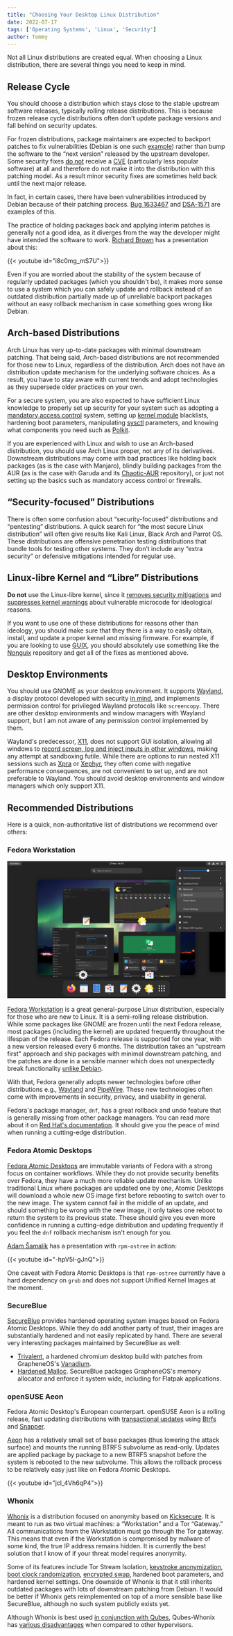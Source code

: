 ```yaml
---
title: "Choosing Your Desktop Linux Distribution"
date: 2022-07-17
tags: ['Operating Systems', 'Linux', 'Security']
author: Tommy
---
```


Not all Linux distributions are created equal. When choosing a Linux distribution, there are several things you need to keep in mind.

## Release Cycle

You should choose a distribution which stays close to the stable upstream software releases, typically rolling release distributions. This is because frozen release cycle distributions often don’t update package versions and fall behind on security updates.

For frozen distributions, package maintainers are expected to backport patches to fix vulnerabilities (Debian is one such [example](https://www.debian.org/security/faq#handling)) rather than bump the software to the “next version” released by the upstream developer. Some security fixes [do not](https://arxiv.org/abs/2105.14565) receive a [CVE](https://en.wikipedia.org/wiki/Common_Vulnerabilities_and_Exposures) (particularly less popular software) at all and therefore do not make it into the distribution with this patching model. As a result minor security fixes are sometimes held back until the next major release.

In fact, in certain cases, there have been vulnerabilities introduced by Debian because of their patching process. [Bug 1633467](https://bugzilla.mozilla.org/show_bug.cgi?id=1633467) and [DSA-1571](https://www.debian.org/security/2008/dsa-1571) are examples of this.

The practice of holding packages back and applying interim patches is generally not a good idea, as it diverges from the way the developer might have intended the software to work. [Richard Brown](https://rootco.de/aboutme/) has a presentation about this:

{{< youtube id="i8c0mg_mS7U">}}

Even if you are worried about the stability of the system because of regularly updated packages (which you shouldn't be), it makes more sense to use a system which you can safely update and rollback instead of an outdated distribution partially made up of unreliable backport packages without an easy rollback mechanism in case something goes wrong like Debian.

## Arch-based Distributions

Arch Linux has very up-to-date packages with minimal downstream patching. That being said, Arch-based distributions are not recommended for those new to Linux, regardless of the distribution. Arch does not have an distribution update mechanism for the underlying software choices. As a result, you have to stay aware with current trends and adopt technologies as they supersede older practices on your own.

For a secure system, you are also expected to have sufficient Linux knowledge to properly set up security for your system such as adopting a [mandatory access control](https://en.wikipedia.org/wiki/Mandatory_access_control) system, setting up [kernel module](https://en.wikipedia.org/wiki/Loadable_kernel_module#Security) blacklists, hardening boot parameters, manipulating [sysctl](https://en.wikipedia.org/wiki/Sysctl) parameters, and knowing what components you need such as [Polkit](https://en.wikipedia.org/wiki/Polkit).

If you are experienced with Linux and wish to use an Arch-based distribution, you should use Arch Linux proper, not any of its derivatives. Downstream distributions may come with bad practices like holding back packages (as is the case with Manjaro), blindly building packages from the AUR (as is the case with Garuda and its [Chaotic-AUR](https://aur.chaotic.cx/) repository), or just not setting up the basics such as mandatory access control or firewalls.

## “Security-focused” Distributions

There is often some confusion about “security-focused” distributions and “pentesting” distributions. A quick search for “the most secure Linux distribution” will often give results like Kali Linux, Black Arch and Parrot OS. These distributions are offensive penetration testing distributions that bundle tools for testing other systems. They don’t include any “extra security” or defensive mitigations intended for regular use.

## Linux-libre Kernel and “Libre” Distributions

**Do not** use the Linux-libre kernel, since it [removes security mitigations](https://www.phoronix.com/scan.php?page=news_item&px=GNU-Linux-Libre-5.7-Released) and [suppresses kernel warnings](https://news.ycombinator.com/item?id=29674846) about vulnerable microcode for ideological reasons.

If you want to use one of these distributions for reasons other than ideology, you should make sure that they there is a way to easily obtain, install, and update a proper kernel and missing firmware. For example, if you are looking to use [GUIX](https://guix.gnu.org/en/download/), you should absolutely use something like the [Nonguix](https://gitlab.com/nonguix/nonguix) repository and get all of the fixes as mentioned above.

## Desktop Environments

You should use GNOME as your desktop environment. It supports [Wayland](https://en.wikipedia.org/wiki/Wayland_(display_server_protocol)), a display protocol developed with security [in mind](https://lwn.net/Articles/589147), and implements permission control for privileged Wayland protocols like `screencopy`. There are other desktop environments and window managers with Wayland support, but I am not aware of any permission control implemented by them.

Wayland's predecessor, [X11](https://en.wikipedia.org/wiki/X_Window_System), does not support GUI isolation, allowing all windows to [record screen, log and inject inputs in other windows](https://blog.invisiblethings.org/2011/04/23/linux-security-circus-on-gui-isolation.html), making any attempt at sandboxing futile. While there are options to run nested X11 sessions such as [Xpra](https://en.wikipedia.org/wiki/Xpra) or [Xephyr](https://en.wikipedia.org/wiki/Xephyr), they often come with negative performance consequences, are not convenient to set up, and are not preferable to Wayland. You should avoid desktop environments and window managers which only support X11.

## Recommended Distributions

Here is a quick, non-authoritative list of distributions we recommend over others:

### Fedora Workstation

![Fedora](fedora-screenshot.png)

[Fedora Workstation](https://getfedora.org/en/workstation/) is a great general-purpose Linux distribution, especially for those who are new to Linux. It is a semi-rolling release distribution. While some packages like GNOME are frozen until the next Fedora release, most packages (including the kernel) are updated frequently throughout the lifespan of the release. Each Fedora release is supported for one year, with a new version released every 6 months. The distribution takes an "upstream first" approach and ship packages with minimal downstream patching, and the patches are done in a sensible manner which does not unexpectedly break functionality [unlike Debian](https://github.com/keepassxreboot/keepassxc/issues/10725).

With that, Fedora generally adopts newer technologies before other distributions e.g., [Wayland](https://wayland.freedesktop.org/) and [PipeWire](https://pipewire.org/). These new technologies often come with improvements in security, privacy, and usability in general.

Fedora's package manager, `dnf`, has a great rollback and undo feature that is generally missing from other package managers. You can read more about it on [Red Hat's documentation](https://access.redhat.com/documentation/en-us/red_hat_enterprise_linux/9/html/managing_software_with_the_dnf_tool/assembly_handling-package-management-history_managing-software-with-the-dnf-tool). It should give you the peace of mind when running a cutting-edge distribution.

### Fedora Atomic Desktops

[Fedora Atomic Desktops](https://fedoraproject.org/atomic-desktops/) are immutable variants of Fedora with a strong focus on container workflows. While they do not provide security benefits over Fedora, they have a much more reliable update mechanism. Unlike traditional Linux where packages are updated one by one, Atomic Desktops will download a whole new OS image first before rebooting to switch over to the new image. The system cannot fail in the middle of an update, and should something be wrong with the new image, it only takes one reboot to return the system to its previous state. These should give you even more confidence in running a cutting-edge distribution and updating frequently if you feel the `dnf` rollback mechanism isn't enough for you.

[Adam Šamalík](https://twitter.com/adsamalik) has a presentation with `rpm-ostree` in action:

{{< youtube id="-hpV5l-gJnQ">}}

One caveat with Fedora Atomic Desktops is that `rpm-ostree` currently have a hard dependency on `grub` and does not support Unified Kernel Images at the moment.

### SecureBlue

[SecureBlue](https://github.com/secureblue/secureblue) provides hardened operating system images based on Fedora Atomic Desktops. While they do add another party of trust, their images are substantially hardened and not easily replicated by hand. There are several very interesting packages maintained by SecureBlue as well:
- [Trivalent](https://github.com/secureblue/Trivalent), a hardened chromium desktop build with patches from GrapheneOS's [Vanadium](https://github.com/GrapheneOS/Vanadium).
- [Hardened Malloc](https://github.com/secureblue/fedora-extras/tree/live/hardened_malloc). SecureBlue packages GrapheneOS's memory allocator and enforce it system wide, including for Flatpak applications.


### openSUSE Aeon

Fedora Atomic Desktop's European counterpart. openSUSE Aeon is a rolling release, fast updating distributions with [transactional updates](https://kubic.opensuse.org/blog/2018-04-04-transactionalupdates/) using [Btrfs](https://en.wikipedia.org/wiki/Btrfs) and [Snapper](https://en.opensuse.org/openSUSE:Snapper_Tutorial).

[Aeon](https://microos.opensuse.org/) has a relatively small set of base packages (thus lowering the attack surface) and mounts the running BTRFS subvolume as read-only. Updates are applied package by package to a new BTRFS snapshot before the system is rebooted to the new subvolume. This allows the rollback process to be relatively easy just like on Fedora Atomic Desktops.

{{< youtube id="jcl_4Vh6qP4">}}

### Whonix

[Whonix](https://www.whonix.org/) is a distribution focused on anonymity based on [Kicksecure](https://www.whonix.org/wiki/Kicksecure). It is meant to run as two virtual machines: a “Workstation” and a Tor “Gateway.” All communications from the Workstation must go through the Tor gateway. This means that even if the Workstation is compromised by malware of some kind, the true IP address remains hidden. It is currently the best solution that I know of if your threat model requires anonymity.

Some of its features include Tor Stream Isolation, [keystroke anonymization](https://www.whonix.org/wiki/Keystroke_Deanonymization#Kloak), [boot clock randomization](https://www.kicksecure.com/wiki/Boot_Clock_Randomization), [encrypted swap](https://github.com/Whonix/swap-file-creator), hardened boot parameters, and hardened kernel settings. One downside of Whonix is that it still inherits outdated packages with lots of downstream patching from Debian. It would be better if Whonix gets reimplemented on top of a more sensible base like SecureBlue, although no such system publicly exists yet.

Although Whonix is best used [in conjunction with Qubes](https://www.whonix.org/wiki/Qubes/Why_use_Qubes_over_other_Virtualizers), Qubes-Whonix has [various disadvantages](https://forums.whonix.org/t/qubes-whonix-security-disadvantages-help-wanted/8581) when compared to other hypervisors.
